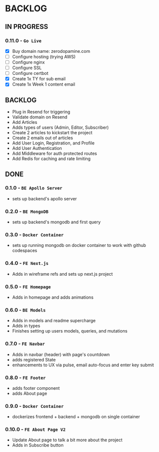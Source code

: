 # BACKLOG

## IN PROGRESS
### **0.11.0** - `Go Live`
- [X] Buy domain name: zerodopamine.com
- [ ] Configure hosting (trying AWS)
- [ ] Configure nginx
- [ ] Configure SSL
- [ ] Configure certbot
- [X] Create 1x TY for sub email
- [X] Create 1x Week 1 content email

## BACKLOG
- Plug in Resend for triggering
- Validate domain on Resend
- Add Articles
- Adds types of users (Admin, Editor, Subscriber)
- Create 2 articles to kickstart the project
- Create 2 emails out of articles
- Add User Login, Registration, and Profile
- Add User Authentication
- Add Middleware for auth protected routes
- Add Redis for caching and rate limiting

## DONE
### **0.1.0** - `BE Apollo Server`
- sets up backend's apollo server

### **0.2.0** - `BE MongoDB`
- sets up backend's mongodb and first query

### **0.3.0** - `Docker Container`
- sets up running mongodb on docker container to work with github codespaces

### **0.4.0** - `FE Next.js`
- Adds in wireframe refs and sets up next.js project

### **0.5.0** - `FE Homepage`
- Adds in homepage and adds animations

### **0.6.0** - `BE Models`
- Adds in models and readme supercharge
- Adds in types
- Finishes setting up users models, queries, and mutations

### **0.7.0** - `FE Navbar`
- Adds in navbar (header) with page's countdown
- adds registered State
- enhancements to UX via pulse, email auto-focus and enter key submit

### **0.8.0** - `FE Footer`
- adds footer component
- adds About page

### **0.9.0** - `Docker Container`
- dockerizes frontend + backend + mongodb on single container

### **0.10.0** - `FE About Page V2`
- Update About page to talk a bit more about the project
- Adds in Subscribe button